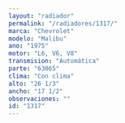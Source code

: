 ```yaml
---
layout: "radiador"
permalink: "/radiadores/1317/"
marca: "Chevrolet"
modelo: "Malibu"
ano: "1975"
motor: "L6, V6, V8"
transmision: "Automática"
parte: "63065"
clima: "Con clima"
alto: "26 1/3"
ancho: "17 1/2"
observaciones: ""
id: "1317"
---
```


